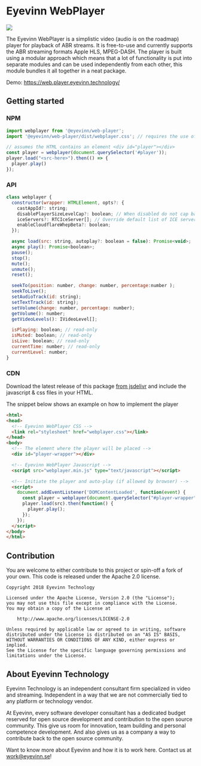 # Eyevinn WebPlayer
[![](https://data.jsdelivr.com/v1/package/npm/@eyevinn/web-player/badge)](https://www.jsdelivr.com/package/npm/@eyevinn/web-player)

The Eyevinn WebPlayer is a simplistic video (audio is on the roadmap) player for playback of ABR streams. It is free-to-use and currently supports the ABR streaming formats Apple HLS, MPEG-DASH.
The player is built using a modular approach which means that a lot of functionality is put into separate modules and can be used independently from each other, this module bundles it all together in a neat package.

Demo: https://web.player.eyevinn.technology/

## Getting started 

### NPM
```javascript
import webplayer from '@eyevinn/web-player';
import '@eyevinn/web-player/dist/webplayer.css'; // requires the use of a bundler supporting CSS 

// assumes the HTML contains an element <div id="player"></div>
const player = webplayer(document.querySelector('#player'));
player.load("<src-here>").then(() => {
  player.play()
});
```

### API

```javascript
class webplayer {
  constructor(wrapper: HTMLElement, opts?: {
    castAppId?: string;
    disablePlayerSizeLevelCap?: boolean; // When disabled do not cap bandwidth based on player size
    iceServers?: RTCIceServer[]; // Override default list of ICE servers (for WebRTC based streaming)
    enableCloudflareWhepBeta?: boolean;
  });

  async load(src: string, autoplay?: boolean = false): Promise<void>;
  async play(): Promise<boolean>;
  pause();
  stop();
  mute();
  unmute();
  reset();

  seekTo(position: number, change: number, percentage:number );
  seekToLive();
  setAudioTrack(id: string);
  setTextTrack(id: string);
  setVolume(change: number, percentage: number);
  getVolume(): number;
  getVideoLevels(): IVideoLevel[];

  isPlaying: boolean; // read-only
  isMuted: boolean; // read-only
  isLive: boolean; // read-only
  currentTime: number; // read-only
  currentLevel: number;
}

```

### CDN 
Download the latest release of this package [from jsdelivr](https://registry.npmjs.org/@eyevinn/web-player/-/web-player-<version>.tgz) and include the javascript & css files in your HTML.

The snippet below shows an example on how to implement the player
```html
<html>
<head>
  <!-- Eyevinn WebPlayer CSS -->
  <link rel="stylesheet" href="webplayer.css"></link>
</head>
<body>
  <!-- The element where the player will be placed -->
  <div id="player-wrapper"></div>

  <!-- Eyevinn WebPlayer Javascript -->
  <script src="webplayer.min.js" type="text/javascript"></script>

  <!-- Initiate the player and auto-play (if allowed by browser) -->
  <script>
    document.addEventListener('DOMContentLoaded', function(event) {
      const player = webplayer(document.querySelector("#player-wrapper"));
      player.load(src).then(function() {
        player.play();
      });
    });
  </script>
</body>
</html>
```

## Contribution

You are welcome to either contribute to this project or spin-off a fork of your own. This code is released under the Apache 2.0 license.

```
Copyright 2018 Eyevinn Technology

Licensed under the Apache License, Version 2.0 (the "License");
you may not use this file except in compliance with the License.
You may obtain a copy of the License at

    http://www.apache.org/licenses/LICENSE-2.0

Unless required by applicable law or agreed to in writing, software
distributed under the License is distributed on an "AS IS" BASIS,
WITHOUT WARRANTIES OR CONDITIONS OF ANY KIND, either express or implied.
See the License for the specific language governing permissions and
limitations under the License.
```

## About Eyevinn Technology

Eyevinn Technology is an independent consultant firm specialized in video and streaming. Independent in a way that we are not commercially tied to any platform or technology vendor.

At Eyevinn, every software developer consultant has a dedicated budget reserved for open source development and contribution to the open source community. This give us room for innovation, team building and personal competence development. And also gives us as a company a way to contribute back to the open source community.

Want to know more about Eyevinn and how it is to work here. Contact us at work@eyevinn.se!  
